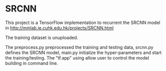# SRCNN

This project is a TensorFlow implementation to recurrent the SRCNN model in http://mmlab.ie.cuhk.edu.hk/projects/SRCNN.html

The training dataset is unuploaded. 

The preprocess.py preprocessed the training and testing data, srcnn.py defines the SRCNN model, main.py initialize the hyper-parameters and start the training/testing. The "tf.app" using allow user to control the model building in command line.